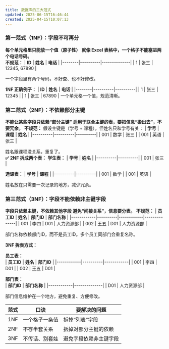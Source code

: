 ```yaml
---
title: 数据库的三大范式
updated: 2025-06-15T16:46:44
created: 2025-04-15T10:07:13
---
```


### 第一范式（1NF）：字段不可再分
**每个单元格里只能放一个值（原子性）**
**就像 Excel 表格中，一个格子不能塞进两个电话号码。**<br>
**不规范：**
| **ID** | **姓名** | **电话**     |
|--------|----------|--------------|
| 1      | 张三     | 12345, 67890 |

一个字段里有两个号码，不好查、也不好修改。<br>

**1NF 正确例子：**
| **ID** | **姓名** | **电话** |
|--------|----------|----------|
| 1      | 张三     | 12345    |
| 1      | 张三     | 67890    |
一个单元格一个值，规范清晰。

### 第二范式（2NF）：不依赖部分主键
**不能让某些字段只依赖“部分主键”**
**适用于联合主键的表，要把信息“搬出去”，不要冗余。**
**不规范：**
假设主键是（学号 + 课程），但姓名只和学号有关：
| **学号** | **课程** | **姓名** |
|----------|----------|----------|
| 001      | 数学     | 张三     |
| 001      | 英语     | 张三     |

姓名跟课程没关系，重复了。<br>
**✅ 2NF 拆成两个表：**
**学生表：**
| **学号** | **姓名** |
|----------|----------|
| 001      | 张三     |

**选课表：**
| **学号** | **课程** |
|----------|----------|
| 001      | 数学     |
| 001      | 英语     |

姓名放在只需要一次记录的地方，减少冗余。

### 第三范式（3NF）：字段不能依赖非主键字段
**字段只依赖主键，不依赖其他字段**
**避免“间接关系”，信息要分表。**
**不规范：**
| **员工ID** | **姓名** | **部门ID** | **部门名称** |
|------------|----------|------------|--------------|
| 001        | 李四     | D01        | 人力资源部   |
| 002        | 王五     | D01        | 人力资源部   |

部门名称依赖部门ID，而不是员工ID。多个员工同部门会重复名称。<br>

**3NF 拆表方式：**

**员工表：**<br>
| **员工ID** | **姓名** | **部门ID** |
|------------|----------|------------|
| 001        | 李四     | D01        |
| 002        | 王五     | D01        |

**部门表：**<br>
| **部门ID** | **部门名称** |
|------------|--------------|
| D01        | 人力资源部   |

部门信息维护在一个地方，避免重复、方便修改。

| **范式** | **口诀**       | **要解决的问题**       |
|----------|----------------|------------------------|
| 1NF      | 一个格子一条值 | 拆掉“列表”字段         |
| 2NF      | 不存半套关系   | 拆掉对部分主键的依赖   |
| 3NF      | 不传话、别套娃 | 避免字段依赖非主键字段 |

